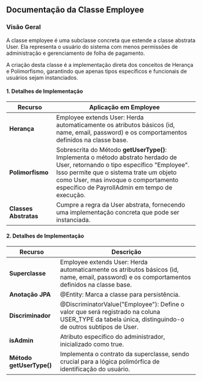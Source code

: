 ## Documentação da Classe Employee

### Visão Geral

A classe employee é uma subclasse concreta que estende a classe abstrata User. Ela representa o usuário do sistema com menos permissões de administração e gerenciamento de folha de pagamento.

A criação desta classe é a implementação direta dos conceitos de Herança e Polimorfismo, garantindo que apenas tipos específicos e funcionais de usuários sejam instanciados.


#### 1. Detalhes de Implementação

| **Recurso**               | **Aplicação em Employee**                                                                                                                                                                                                                                                                                                                                                                                 |
|---------------------------|-----------------------------------------------------------------------------------------------------------------------------------------------------------------------------------------------------------------------------------------------------------------------------------------------------------------------------------------------------------------------------------------------|
| **Herança**               | Employee extends User: Herda automaticamente os atributos básicos (id, name, email, password) e os comportamentos definidos na classe base.                                                                                                                                                                                                                                                                                    |
| **Polimorfismo**          | Sobrescrita do Método **getUserType()**: Implementa o método abstrato herdado de User, retornando o tipo específico "Employee". Isso permite que o sistema trate um objeto como User, mas invoque o comportamento específico de PayrollAdmin em tempo de execução.                                                                                                                              |
| **Classes Abstratas**     | Cumpre a regra da User abstrata, fornecendo uma implementação concreta que pode ser instanciada. |

#### 2. Detalhes de Implementação 

| **Recurso**       | **Descrição**                                                                                                                                            |
|-------------------|----------------------------------------------------------------------------------------------------------------------------------------------------------|
| **Superclasse**   | Employee extends User: Herda automaticamente os atributos básicos (id, name, email, password) e os comportamentos definidos na classe base.          |
| **Anotação JPA**  | @Entity: Marca a classe para persistência.                                                                                                               |
| **Discriminador** | @DiscriminatorValue("Employee"): Define o valor que será registrado na coluna USER_TYPE da tabela única, distinguindo-o de outros subtipos de User.  |
| **isAdmin** | Atributo específico do administrador, inicializado como true. | 
| **Método getUserType()** | Implementa o contrato da superclasse, sendo crucial para a lógica polimórfica de identificação do usuário.|
